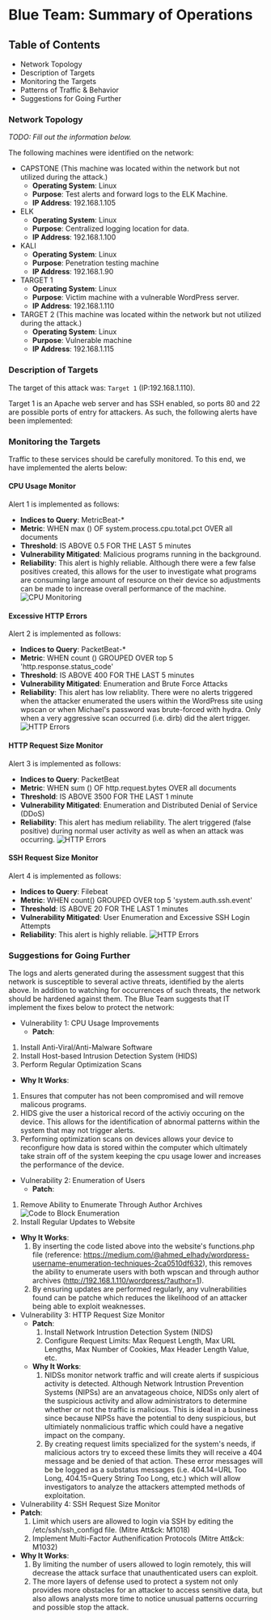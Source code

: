# Blue Team: Summary of Operations

## Table of Contents
- Network Topology
- Description of Targets
- Monitoring the Targets
- Patterns of Traffic & Behavior
- Suggestions for Going Further

### Network Topology
_TODO: Fill out the information below._

The following machines were identified on the network:
- CAPSTONE (This machine was located within the network but not utilized during the attack.)
  - **Operating System**: Linux
  - **Purpose**: Test alerts and forward logs to the ELK Machine.
  - **IP Address**: 192.168.1.105
- ELK
  - **Operating System**: Linux
  - **Purpose**: Centralized logging location for data.
  - **IP Address**: 192.168.1.100
- KALI
  - **Operating System**: Linux
  - **Purpose**: Penetration testing machine
  - **IP Address**: 192.168.1.90
- TARGET 1
  - **Operating System**: Linux
  - **Purpose**: Victim machine with a vulnerable WordPress server.
  - **IP Address**: 192.168.1.110
- TARGET 2 (This machine was located within the network but not utilized during the attack.)
  - **Operating System**: Linux
  - **Purpose**: Vulnerable machine
  - **IP Address**: 192.168.1.115

### Description of Targets

The target of this attack was: `Target 1` (IP:192.168.1.110).

Target 1 is an Apache web server and has SSH enabled, so ports 80 and 22 are possible ports of entry for attackers. As such, the following alerts have been implemented:

### Monitoring the Targets

Traffic to these services should be carefully monitored. To this end, we have implemented the alerts below:

#### CPU Usage Monitor

Alert 1 is implemented as follows:
  - **Indices to Query**: MetricBeat-*
  - **Metric**: WHEN max () OF system.process.cpu.total.pct OVER all documents
  - **Threshold**:  IS ABOVE 0.5 FOR THE LAST 5 minutes
  - **Vulnerability Mitigated**: Malicious programs running in the background.
  - **Reliability**: This alert is highly reliable. Although there were a few false positives created, this allows for the user to investigate what programs are consuming large amount of resource on their device so adjustments can be made to increase overall performance of the machine.
![CPU Monitoring](Images/Blue_Team/CPU_Monitor2.PNG)
#### Excessive HTTP Errors
Alert 2 is implemented as follows:
  - **Indices to Query**: PacketBeat-*
  - **Metric**: WHEN count () GROUPED OVER top 5 'http.response.status_code'
  - **Threshold**: IS ABOVE 400 FOR THE LAST 5 minutes
  - **Vulnerability Mitigated**: Enumeration and Brute Force Attacks
  - **Reliability**: This alert has low reliablity. There were no alerts triggered when the attacker enumerated the users within the WordPress site using wpscan or when Michael's password was brute-forced with hydra. Only when a very aggressive scan occurred (i.e. dirb) did the alert trigger.
![HTTP Errors](Images/Blue_Team/http_errors.PNG)
#### HTTP Request Size Monitor
Alert 3 is implemented as follows:
  - **Indices to Query**: PacketBeat
  -  **Metric**: WHEN sum () OF http.request.bytes OVER all documents
  - **Threshold**: IS ABOVE 3500 FOR THE LAST 1 minute
  - **Vulnerability Mitigated**: Enumeration and Distributed Denial of Service (DDoS)
  - **Reliability**: This alert has medium reliability. The alert triggered (false positive) during normal user activity as well as when an attack was occurring.
 ![HTTP Errors](Images/Blue_Team/http_request_size.PNG)
#### SSH Request Size Monitor
Alert 4 is implemented as follows:
  - **Indices to Query**: Filebeat
  -  **Metric**: WHEN count() GROUPED OVER top 5 'system.auth.ssh.event'
  - **Threshold**: IS ABOVE 20 FOR THE LAST 1 minutes
  - **Vulnerability Mitigated**: User Enumeration and Excessive SSH Login Attempts
  - **Reliability**: This alert is highly reliable. 
 ![HTTP Errors](Images/Blue_Team/ssh_monitor.PNG)
### Suggestions for Going Further

The logs and alerts generated during the assessment suggest that this network is susceptible to several active threats, identified by the alerts above. In addition to watching for occurrences of such threats, the network should be hardened against them. The Blue Team suggests that IT implement the fixes below to protect the network:
- Vulnerability 1: CPU Usage Improvements
  - **Patch**: 
1. Install Anti-Viral/Anti-Malware Software
2. Install Host-based Intrusion Detection System (HIDS)
3. Perform Regular Optimization Scans
  - **Why It Works**: 
1. Ensures that computer has not been compromised and will remove malicous programs.
2. HIDS give the user a historical record of the activiy occuring on the device. This allows for the identification of abnormal patterns within the system that may not trigger alerts.
3. Performing optimization scans on devices allows your device to reconfigure how data is stored within the computer which ultimately take strain off of the system keeping the cpu usage lower and increases the performance of the device.
- Vulnerability 2: Enumeration of Users
  - **Patch**:
1. Remove Ability to Enumerate Through Author Archives 
![Code to Block Enumeration](Images/codesnippet_enumeration.PNG)
2. Install Regular Updates to Website
  - **Why It Works**:
    1. By inserting the code listed above into the website's functions.php file (reference: https://medium.com/@ahmed_elhady/wordpress-username-enumeration-techniques-2ca0510df632), this removes the ability to enumerate users with both wpscan and through author archives (http://192.168.1.110/wordpress/?author=1).
    2. By ensuring updates are performed regularly, any vulnerabilities found can be patche which reduces the likelihood of an attacker being able to exploit weaknesses.
- Vulnerability 3: HTTP Request Size Monitor
  - **Patch**:
    1. Install Network Intrustion Detection System (NIDS)
    2. Configure Request Limits: Max Request Length, Max URL Lengths, Max Number of Cookies, Max Header Length Value, etc.
  - **Why It Works**:
    1. NIDSs monitor network traffic and will create alerts if suspicious activity is detected. Although Network Intrustion Prevention Systems (NIPSs) are an anvatageous choice, NIDSs only alert of the suspicious activity and allow administrators to determine whether or not the traffic is malicious. This is ideal in a business since because NIPSs have the potential to deny suspicious, but ultimiately nonmalicious traffic which could have a negative impact on the company.
    2. By creating request limits specialized for the system's needs, if malicious actors try to exceed these limits they will receive a 404 message and be denied of that action. These error messages will be be logged as a substatus messages (i.e. 404.14=URL Too Long, 404.15=Query String Too Long, etc.) which will allow investigators to analyze the attackers attempted methods of exploitation.
 - Vulnerability 4: SSH Request Size Monitor
  - **Patch**:
    1. Limit which users are allowed to login via SSH by editing the /etc/ssh/ssh_configd file. (Mitre Att&ck: M1018)
    2. Implement Multi-Factor Authenification Protocols (Mitre Att&ck: M1032)
  - **Why It Works**:
    1. By limiting the number of users allowed to login remotely, this will decrease the attack surface that unauthenticated users can exploit.
    2. The more layers of defense used to protect a system not only provides more obstacles for an attacker to access sensitive data, but also allows analysts more time to notice unusual patterns occurring and possible stop the attack.